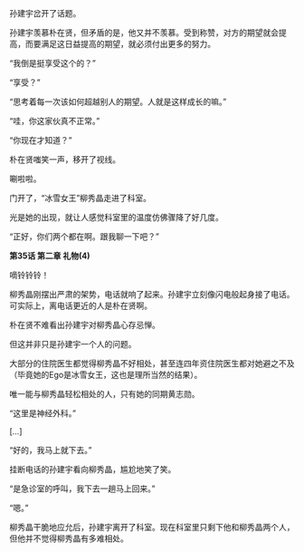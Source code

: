 孙建宇岔开了话题。

孙建宇羡慕朴在贤，但矛盾的是，他又并不羡慕。受到称赞，对方的期望就会提高，而要满足这日益提高的期望，就必须付出更多的努力。

“我倒是挺享受这个的？”

“享受？”

“思考着每一次该如何超越别人的期望。人就是这样成长的嘛。”

“哇，你这家伙真不正常。”

“你现在才知道？”

朴在贤嗤笑一声，移开了视线。

唰啦啦。

门开了，“冰雪女王”柳秀晶走进了科室。

光是她的出现，就让人感觉科室里的温度仿佛骤降了好几度。

“正好，你们两个都在啊。跟我聊一下吧？”

**第35话 第二章 礼物(4)**

嘀铃铃铃！

柳秀晶刚摆出严肃的架势，电话就响了起来。孙建宇立刻像闪电般起身接了电话。可实际上，离电话更近的人是朴在贤啊。

朴在贤不难看出孙建宇对柳秀晶心存忌惮。

但这并非只是孙建宇一个人的问题。

大部分的住院医生都觉得柳秀晶不好相处，甚至连四年资住院医生都对她避之不及（毕竟她的Ego是冰雪女王，这也是理所当然的结果）。

唯一能与柳秀晶轻松相处的人，只有她的同期黄志勋。

“这里是神经外科。”

[…]

“好的，我马上就下去。”

挂断电话的孙建宇看向柳秀晶，尴尬地笑了笑。

“是急诊室的呼叫，我下去一趟马上回来。”

“嗯。”

柳秀晶干脆地应允后，孙建宇离开了科室。现在科室里只剩下他和柳秀晶两个人，但他并不觉得柳秀晶有多难相处。